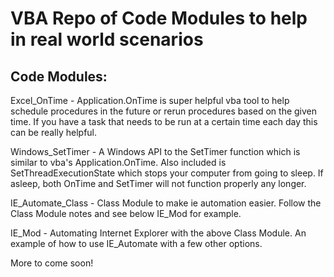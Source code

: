 # VBA Repo of Code Modules to help in real world scenarios

## Code Modules:
Excel_OnTime - Application.OnTime is super helpful vba tool to help schedule procedures in the future or rerun procedures based on the given time. 
If you have a task that needs to be run at a certain time each day this can be really helpful. 

Windows_SetTimer - A Windows API to the SetTimer function which is similar to vba's Application.OnTime. Also included is SetThreadExecutionState which 
stops your computer from going to sleep. If asleep, both OnTime and SetTimer will not function properly any longer. 

IE_Automate_Class - Class Module to make ie automation easier. Follow the Class Module notes and see below IE_Mod for example.

IE_Mod - Automating Internet Explorer with the above Class Module. An example of how to use IE_Automate with a few other options.


More to come soon!
